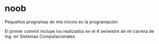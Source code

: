 # noob
Pequeños programas de mis inicios en la programación

El primer commit incluye los realizados en el 4 semestre de mi carrera de Ing. en Sistemas Computacionales

